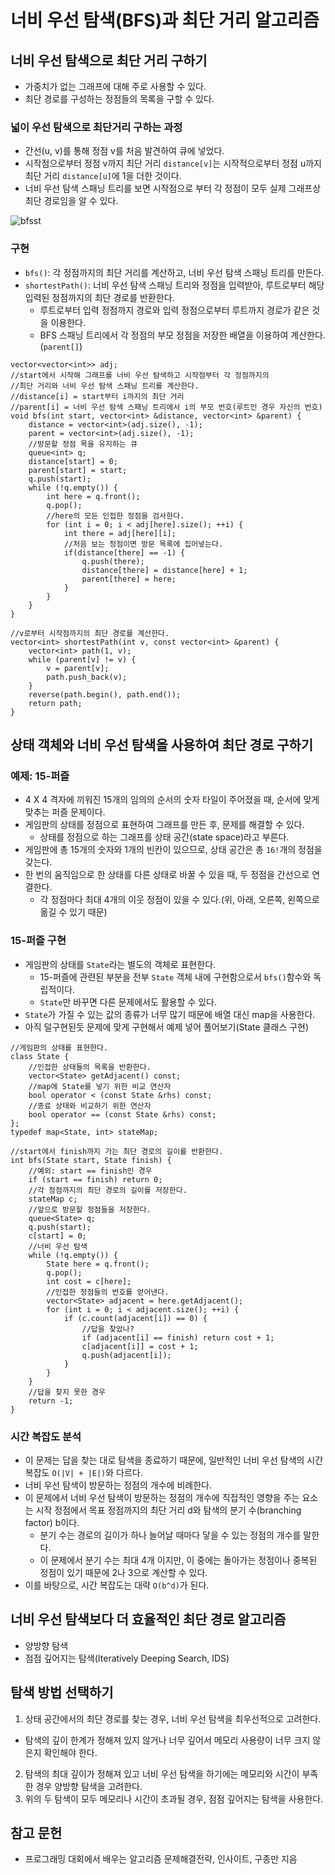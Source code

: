 # 너비 우선 탐색(BFS)과 최단 거리 알고리즘

## 너비 우선 탐색으로 최단 거리 구하기
- 가중치가 없는 그래프에 대해 주로 사용할 수 있다.
- 최단 경로를 구성하는 정점들의 목록을 구할 수 있다.

### 넓이 우선 탐색으로 최단거리 구하는 과정
- 간선(u, v)를 통해 정점 v를 처음 발견하여 큐에 넣었다.
- 시작점으로부터 정점 v까지 최단 거리 ```distance[v]```는 시작적으로부터 정점 u까지 최단 거리 ```distance[u]```에 1을 더한 것이다.
- 너비 우선 탐색 스패닝 트리를 보면 시작점으로 부터 각 정점이 모두 실제 그래프상 최단 경로임을 알 수 있다.

![bfsst](https://user-images.githubusercontent.com/34755287/44498694-fc310900-a6ba-11e8-8cf7-ef7f894d4e68.JPG)

### 구현
- ```bfs()```: 각 정점까지의 최단 거리를 계산하고, 너비 우선 탐색 스패닝 트리를 만든다.
- ```shortestPath()```: 너비 우선 탐색 스패닝 트리와 정점을 입력받아, 루트로부터 해당 입력된 정점까지의 최단 경로를 반환한다.
  - 루트로부터 입력 정점까지 경로와 입력 정점으로부터 루트까지 경로가 같은 것을 이용한다.
  - BFS 스패닝 트리에서 각 정점의 부모 정점을 저장한 배열을 이용하여 계산한다.(```parent[]```)
```
vector<vector<int>> adj;
//start에서 시작해 그래프를 너비 우선 탐색하고 시작점부터 각 정점까지의
//최단 거리와 너비 우선 탐색 스패닝 트리를 계산한다.
//distance[i] = start부터 i까지의 최단 거리
//parent[i] = 너비 우선 탐색 스패닝 트리에서 i의 부모 번호(루트인 경우 자신의 번호)
void bfs(int start, vector<int> &distance, vector<int> &parent) {
	distance = vector<int>(adj.size(), -1);
	parent = vector<int>(adj.size(), -1);
	//방문할 정점 목을 유지하는 큐
	queue<int> q;
	distance[start] = 0;
	parent[start] = start;
	q.push(start);
	while (!q.empty()) {
		int here = q.front();
		q.pop();
		//here의 모든 인접한 정점을 검사한다.
		for (int i = 0; i < adj[here].size(); ++i) {
			int there = adj[here][i];
			//처음 보는 정점이면 방문 목록에 집어넣는다.
			if(distance[there] == -1) {
				q.push(there);
				distance[there] = distance[here] + 1;
				parent[there] = here;
			}
		}
	}
}

//v로부터 시작점까지의 최단 경로를 계산한다.
vector<int> shortestPath(int v, const vector<int> &parent) {
	vector<int> path(1, v);
	while (parent[v] != v) {
		v = parent[v];
		path.push_back(v);
	}
	reverse(path.begin(), path.end());
	return path;
}
```

## 상태 객체와 너비 우선 탐색을 사용하여 최단 경로 구하기
### 예제: 15-퍼즐
- 4 X 4 격자에 끼워진 15개의 임의의 순서의 숫자 타일이 주어졌을 때, 순서에 맞게 맞추는 퍼즐 문제이다.
- 게임판의 상태를 정점으로 표현하여 그래프를 만든 후, 문제를 해결할 수 있다.
  - 상태를 정점으로 하는 그래프를 상태 공간(state space)라고 부른다.
- 게임판에 총 15개의 숫자와 1개의 빈칸이 있으므로, 상태 공간은 총 ```16!```개의 정점을 갖는다.
- 한 번의 움직임으로 한 상태를 다른 상태로 바꿀 수 있을 때, 두 정점을 간선으로 연결한다.
  - 각 정점마다 최대 4개의 이웃 정점이 있을 수 있다.(위, 아래, 오른쪽, 왼쪽으로 옮길 수 있기 때문)
### 15-퍼즐 구현
- 게임판의 상태를 ```State```라는 별도의 객체로 표현한다.
  - 15-퍼즐에 관련된 부분을 전부 ```State``` 객체 내에 구현함으로서 ```bfs()```함수와 독립적이다.
  - ```State```만 바꾸면 다른 문제에서도 활용할 수 있다.
- ```State```가 가질 수 있는 값의 종류가 너무 많기 때문에 배열 대신 map을 사용한다.
- 아직 덜구현된듯 문제에 맞게 구현해서 예제 넣어 풀어보기(State 클래스 구현)
```
//게임판의 상태를 표현한다.
class State {
	//인접한 상태들의 목록을 반환한다.
	vector<State> getAdjacent() const;
	//map에 State를 넣기 위한 비교 연산자
	bool operator < (const State &rhs) const;
	//종료 상태와 비교하기 위한 연산자
	bool operator == (const State &rhs) const;
};
typedef map<State, int> stateMap;

//start에서 finish까지 가는 최단 경로의 길이를 반환한다.
int bfs(State start, State finish) {
	//예외: start == finish인 경우
	if (start == finish) return 0;
	//각 정점까지의 최단 경로의 길이를 저장한다.
	stateMap c;
	//앞으로 방문할 정점들을 저장한다.
	queue<State> q;
	q.push(start);
	c[start] = 0;
	//너비 우선 탐색
	while (!q.empty()) {
		State here = q.front();
		q.pop();
		int cost = c[here];
		//인접한 정점들의 번호를 얻어낸다.
		vector<State> adjacent = here.getAdjacent();
		for (int i = 0; i < adjacent.size(); ++i) {
			if (c.count(adjacent[i]) == 0) {
				//답을 찾았나?
				if (adjacent[i] == finish) return cost + 1;
				c[adjacent[i]] = cost + 1;
				q.push(adjacent[i]);
			}
		}
	}
	//답을 찾지 못한 경우
	return -1;
}
```
### 시간 복잡도 분석
- 이 문제는 답을 찾는 대로 탐색을 종료하기 때문에, 일반적인 너비 우선 탐색의 시간복잡도 ```O(|V| + |E|)```와 다르다.
- 너비 우선 탐색이 방문하는 정점의 개수에 비례한다.
- 이 문제에서 너비 우선 탐색이 방문하는 정점의 개수에 직접적인 영향을 주는 요소는 시작 정점에서 목표 정점까지의 최단 거리 d와 탐색의 분기 수(branching factor) b이다.
  - 분기 수는 경로의 길이가 하나 늘어날 때마다 닿을 수 있는 정점의 개수를 말한다.
  - 이 문제에서 분기 수는 최대 4개 이지만, 이 중에는 돌아가는 정점이나 중복된 정점이 있기 때문에 2나 3으로 계산할 수 있다.
- 이를 바탕으로, 시간 복잡도는 대략 ```O(b^d)```가 된다.

## 너비 우선 탐색보다 더 효율적인 최단 경로 알고리즘
- 양방향 탐색
- 점점 깊어지는 탐색(Iteratively Deeping Search, IDS)

## 탐색 방법 선택하기
1. 상태 공간에서의 최단 경로를 찾는 경우, 너비 우선 탐색을 최우선적으로 고려한다.
  - 탐색의 깊이 한계가 정해져 있지 않거나 너무 깊어서 메모리 사용량이 너무 크지 않은지 확인해야 한다.
2. 탐색의 최대 깊이가 정해져 있고 너비 우선 탐색을 하기에는 메모리와 시간이 부족한 경우 양방향 탐색을 고려한다.
3. 위의 두 탐색이 모두 메모리나 시간이 초과될 경우, 점점 깊어지는 탐색을 사용한다.


## 참고 문헌
- 프로그래밍 대회에서 배우는 알고리즘 문제해결전략, 인사이트, 구종만 지음
